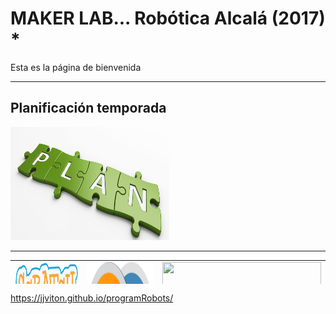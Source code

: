# MAKER LAB... Robótica Alcalá (2017) *

Esta es la página de bienvenida
<hr  />
<h2>Planificación temporada</h2>
<a href="https://github.com/jjviton/programRobots/blob/master/programacion/planGeneral_2.pdf">
  <img src="imagenes/plan.png" alt="planificacion"  width="254" height="181"  class="imgcenter">
</a>


<hr  />


<table style="height: 38px;" width="459">
<tbody>
<tr>

<td><a href="http://fpgawars.github.io/">
  <img src="imagenes/logo-scratch.png" alt="HTML tutorial" width="254" height="181">
</a></td>

<td><img src="imagenes/s4a.png" alt="" width="254" height="181" /></td>

<td><img src="https://www.arduino.cc/new_home/assets/illu-arduino-UNO.png" alt="" width="254" height="181" /></td>


</tr>

<tr>
<td><img src="https://html5-editor.net/tinymce/plugins/emoticons/img/smiley-foot-in-mouth.gif" alt="foot-in-mouth" /></td>
<td>  
<a href="https://scratch-io.wikispaces.com/">
  <img src="https://scratch-io.wikispaces.com/file/view/20150413_140712.jpg/547109164/656x372/20150413_140712.jpg" alt="Scratch IO shield" width="290" height="150">
</a>


</td>
<td>&nbsp;</td>
</tr>
</tbody>
</table>





https://jjviton.github.io/programRobots/
